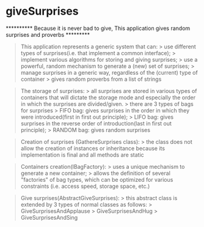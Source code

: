 # giveSurprises

**********  Because it is never bad to give,
            This application gives random surprises and proverbs *********
            
 > This application represents a generic system that can:
              > use different types of surprises(i.e. that implement a common interface);
              > implement various algorithms for storing and giving surprises;
              > use a powerful, random mechanism to generate a (new) set of surprises;
              > manage surprises in a generic way, regardless of the (current) type of container
              > gives random proverbs from a list of strings
           
 > The storage of surprises:
              > all surprises are stored in various types of containers that will dictate the storage mode and especially the order in which the surprises are divided/given.
              > there are 3 types of bags for surprises
                        > FIFO bag: gives surprises in the order in which they were introduced(first in first out principle);
                        > LIFO bag: gives surprises in the reverse order of introduction(last in first out principle);
                        > RANDOM bag: gives random surprises

> Creation of surprises (GathereSurprises class):
              > the class does not allow the creation of instances or inheritance because its implementation is final and all methods are static
  
> Containers creation(IBagFactory):
              > uses a unique mechanism to generate a new container;
              > allows the definition of several "factories" of bag types, which can be optimized for various constraints (i.e. access speed, storage space, etc.)
           
> Give surprises(AbstractGiveSurprises):
              > this abstract class is extended by 3 types of normal classes as follows: 
                                                           > GiveSurprisesAndApplause
                                                           > GiveSurprisesAndHug
                                                           > GiveSurprisesAndSing
